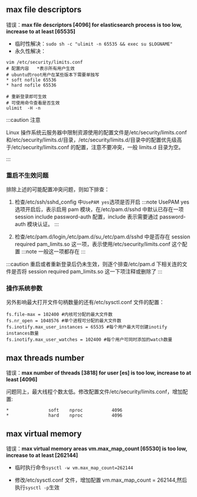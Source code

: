 ## max file descriptors

错误：**max file descriptors [4096] for elasticsearch process is too low, increase to at least [65535]**

- 临时性解决：`sudo sh -c "ulimit -n 65535 && exec su $LOGNAME"`
- 永久性解决：

```shell
vim /etc/security/limits.conf
# 配置内容   *表示所有用户生效
# ubuntu的root用户在某些版本下需要单独写
* soft nofile 65536
* hard nofile 65536

# 重新登录即可生效
# 可使用命令查看是否生效
ulimit  -H -n

```

:::caution 注意

Linux 操作系统云服务器中限制资源使用的配置文件是/etc/security/limits.conf 和/etc/security/limits.d/目录，/etc/security/limits.d/目录中的配置优先级高于/etc/security/limits.conf 的配置，注意不要冲突，一般 limits.d 目录为空。

:::

### 重启不生效问题

排除上述的可能配置冲突问题，则如下排查：

1. 检查/etc/ssh/sshd_config 中`UsePAM yes`选项是否开启
   :::note
   UsePAM yes 选项开启后，表示启用 pam 模块，在/etc/pam.d/sshd 中默认已存在一项 session include password-auth 配置，include 表示需要通过 password-auth 模块认证。
   :::

2. 检查/etc/pam.d/login,/etc/pam.d/su,/etc/pam.d/sshd 中是否存在 session required pam_limits.so 这一项，表示使用/etc/security/limits.conf 这个配置
   :::note
   一般这一项都存在
   :::

:::caution
重启或者重新登录后仍未生效，则逐个排查/etc/pam.d 下相关连的文件是否将 session required pam_limits.so 这一下项注释或删除了
:::

### 操作系统参数

另外影响最大打开文件句柄数量的还有/etc/sysctl.conf 文件的配置：

```log
fs.file-max = 102400 #内核可分配的最大文件数
fs.nr_open = 1048576 #单个进程可分配的最大文件数
fs.inotify.max_user_instances = 65535 #每个用户最大可创建inotify instances数量
fs.inotify.max_user_watches = 102400 #每个用户可同时添加的watch数量
```

## max threads number

错误：**max number of threads [3818] for user [es] is too low, increase to at least [4096]**

问题同上，最大线程个数太低。修改配置文件/etc/security/limits.conf，增加配置:

```log
*               soft    nproc           4096
*               hard    nproc           4096
```

## max virtual memory

错误：**max virtual memory areas vm.max_map_count [65530] is too low, increase to at least [262144]**

- 临时执行命令`sysctl -w vm.max_map_count=262144`

- 修改/etc/sysctl.conf 文件，增加配置 vm.max_map_count = 262144,然后执行`sysctl -p`生效
